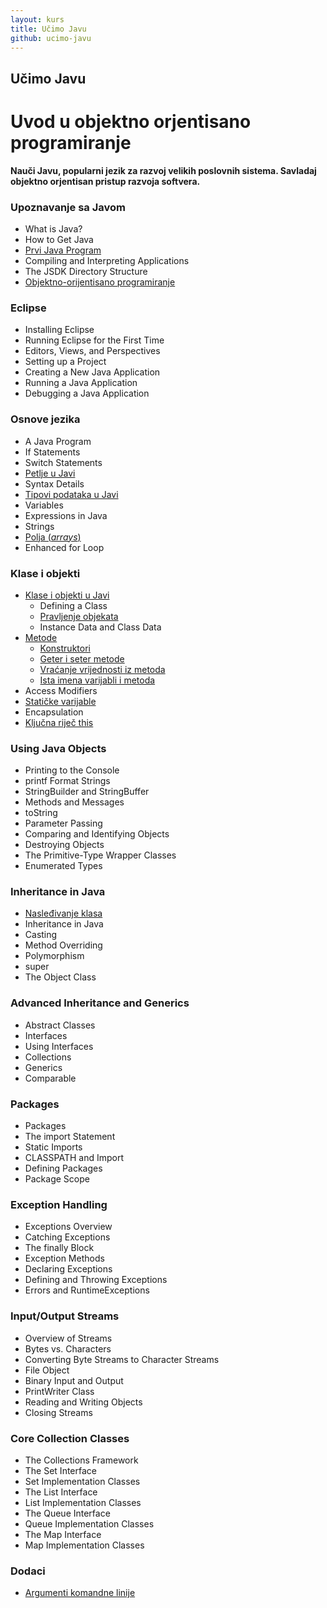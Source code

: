 ```yaml
---
layout: kurs
title: Učimo Javu
github: ucimo-javu
---
```


## Učimo Javu
# Uvod u objektno orjentisano programiranje

**Nauči Javu, popularni jezik za razvoj velikih poslovnih sistema. Savladaj objektno orjentisan pristup razvoja softvera.**

### Upoznavanje sa Javom

- What is Java?
- How to Get Java
- [Prvi Java Program](/zdravo-java)
- Compiling and Interpreting Applications
- The JSDK Directory Structure
- [Objektno-orijentisano programiranje](/objektno-orijentisano-programiranje)

### Eclipse

- Installing Eclipse
- Running Eclipse for the First Time
- Editors, Views, and Perspectives
- Setting up a Project
- Creating a New Java Application
- Running a Java Application
- Debugging a Java Application

### Osnove jezika

- A Java Program
- If Statements
- Switch Statements
- [Petlje u Javi](/java-petlje)
- Syntax Details
- [Tipovi podataka u Javi](/java-tipovi-podataka)
- Variables
- Expressions in Java
- Strings
- [Polja (*arrays*)](/java-polja)
- Enhanced for Loop

### Klase i objekti

- [Klase i objekti u Javi](/java-klase-i-objekti)
  - Defining a Class
  - [Pravljenje objekata](/java-objekti)
  - Instance Data and Class Data
- [Metode](/java-metode)
  - [Konstruktori](/java-konstruktori)
  - [Geter i seter metode](/java-geteri-i-seteri)
  - [Vraćanje vrijednosti iz metoda](/java-vracanje-vrednosti)
  - [Ista imena varijabli i metoda](/ista-imena-varijabli-i-metoda)
- Access Modifiers
- [Statičke varijable](/java-staticke-varijable)
- Encapsulation
- [Ključna riječ this](/java-this)

### Using Java Objects

- Printing to the Console
- printf Format Strings
- StringBuilder and StringBuffer
- Methods and Messages
- toString
- Parameter Passing
- Comparing and Identifying Objects
- Destroying Objects
- The Primitive-Type Wrapper Classes
- Enumerated Types

### Inheritance in Java

- [Nasleđivanje klasa](/nasledjivanje-klasa)
- Inheritance in Java
- Casting
- Method Overriding
- Polymorphism
- super
- The Object Class

### Advanced Inheritance and Generics

- Abstract Classes
- Interfaces
- Using Interfaces
- Collections
- Generics
- Comparable

### Packages

- Packages
- The import Statement
- Static Imports
- CLASSPATH and Import
- Defining Packages
- Package Scope

### Exception Handling

- Exceptions Overview
- Catching Exceptions
- The finally Block
- Exception Methods
- Declaring Exceptions
- Defining and Throwing Exceptions
- Errors and RuntimeExceptions

### Input/Output Streams

- Overview of Streams
- Bytes vs. Characters
- Converting Byte Streams to Character Streams
- File Object
- Binary Input and Output
- PrintWriter Class
- Reading and Writing Objects
- Closing Streams

### Core Collection Classes

- The Collections Framework
- The Set Interface
- Set Implementation Classes
- The List Interface
- List Implementation Classes
- The Queue Interface
- Queue Implementation Classes
- The Map Interface
- Map Implementation Classes

### Dodaci

- [Argumenti komandne linije](/java-argumenti-komandne-linije)
